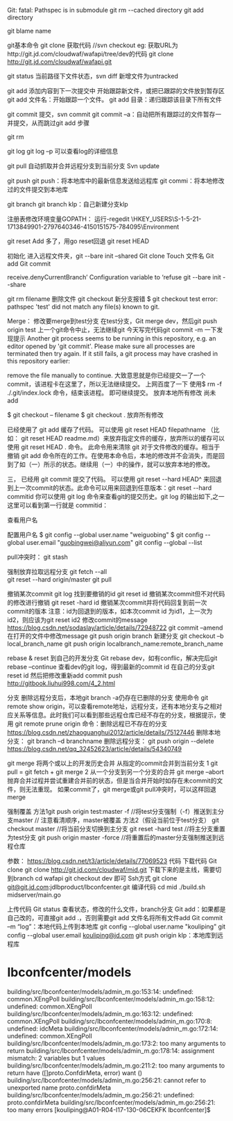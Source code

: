 Git: fatal: Pathspec is in submodule
    git rm --cached directory
    git add directory



git blame name

git基本命令
git clone
获取代码  //svn checkout
eg: 获取URL为http://git.jd.com/cloudwaf/wafapi/tree/dev的代码
git clone http://git.jd.com/cloudwaf/wafapi.git

git status
当前路径下文件状态，svn diff
新增文件为untracked

git add
添加内容到下一次提交中
开始跟踪新文件，或把已跟踪的文件放到暂存区
git add 文件名：开始跟踪一个文件。
git add 目录：递归跟踪该目录下所有文件

git commit
提交，svn commit
git commit –a：自动把所有跟踪过的文件暂存一并提交，从而跳过git add 步骤

git rm

git log
git log –p 可以查看log的详细信息



git pull
自动抓取并合并远程分支到当前分支
Svn update

git push
git push：将本地库中的最新信息发送给远程库
git commi：将本地修改过的文件提交到本地库


git branch
git branch klp：自己新建分支klp


注册表修改环境变量GOPATH：
运行-regedit
\HKEY_USERS\S-1-5-21-1713849901-2797640346-4150151575-784095\Environment


git reset
Add 多了，用go reset回退
git reset HEAD




初始化
进入远程文件夹，git --bare init –shared
Git clone
Touch 文件名
Git add
Git commit

receive.denyCurrentBranch’ Configuration variable to ‘refuse
git --bare init --share



git rm filename
删除文件
git checkout 新分支报错
$ git checkout test
error: pathspec 'test' did not match any file(s) known to git.


Merge：
修改要merge到test分支
在test分支，Git merge dev，然后git push origin test
上一个git命令中止，无法继续git
今天写完代码git commit -m 一下发现提示
Another git process seems to be running in this repository, e.g.
an editor opened by 'git commit'. Please make sure all processes 
are terminated then try again. If it still fails, a git process 
may have crashed in this repository earlier: 

remove the file manually to continue.
大致意思就是你已经提交一了一个commit，该进程卡在这里了，所以无法继续提交。
上网百度了一下
使用$ rm -f ./.git/index.lock 命令，结束该进程。
即可继续提交。
放弃本地所有修改
尚未add

$ git checkout – filename
$ git checkout . 放弃所有修改

已经使用了  git add 缓存了代码。
可以使用  git reset HEAD filepathname （比如： git reset HEAD readme.md）来放弃指定文件的缓存，放弃所以的缓存可以使用 git reset HEAD . 命令。
此命令用来清除 git  对于文件修改的缓存。相当于撤销 git add 命令所在的工作。在使用本命令后，本地的修改并不会消失，而是回到了如（一）所示的状态。继续用（一）中的操作，就可以放弃本地的修改。
 
三，
已经用 git commit  提交了代码。
可以使用 git reset --hard HEAD^ 来回退到上一次commit的状态。此命令可以用来回退到任意版本：git reset --hard  commitid 
你可以使用 git log 命令来查看git的提交历史。git log 的输出如下,之一这里可以看到第一行就是 commitid：

查看用户名

配置用户名
$ git config --global user.name "weiguobing" 
$ git config --global user.email "guobingwei@aliyun.com"
git config --global --list


pull冲突时：
git stash

强制放弃拉取远程分支
git fetch --all  
git reset --hard origin/master 
git pull

撤销某次commit
git log 找到要撤销的id
git reset id 撤销某次commit但不对代码的修改进行撤销
git reset -hard id 撤销某次commit并将代码回复到前一次commit的版本
注意：id为回退到的版本，如本次commit id 为id1，上一次为id2，则应该为git reset id2
修改commit的message
https://blog.csdn.net/sodaslay/article/details/72948722
git commit –amend
在打开的文件中修改message
git push origin branch
新建分支
git checkout –b local_branch_name
git push origin localbranch_name:remote_branch_name

rebase & reset
到自己的开发分支
Git rebase dev，如有conflic，解决完后git rebase –continue
查看dev的git log，得到最新的commit id
在自己的分支git reset id
然后把修改重新add commit push
http://gitbook.liuhui998.com/4_2.html

分支
删除远程分支后，本地git branch -a仍存在已删除的分支
使用命令 git remote show origin，可以查看remote地址，远程分支，还有本地分支与之相对应关系等信息。此时我们可以看到那些远程仓库已经不存在的分支，根据提示，使用 git remote prune origin 命令：删除远程已不存在的分支
https://blog.csdn.net/zhaoguanghui2012/article/details/75127446
删除本地分支：
git branch –d branchname
删除远程分支：
git push origin --delete <BranchName>
https://blog.csdn.net/qq_32452623/article/details/54340749

git merge
将两个或以上的开发历史合并
从指定的commit合并到当前分支
1 git pull = git fetch + git merge
2 从一个分支到另一个分支的合并
git merge –abort
	抛弃合并过程并尝试重建合并前的状态，但是当合并开始时如存在未commit的文件，则无法重现。
	如果commit了，git merge或git pull冲突时，可以这样回退merge

强制覆盖
方法1git push origin test:master -f           //将test分支强制（-f）推送到主分支master
// 注意看清顺序，master被覆盖
方法2（假设当前位于test分支）
git checkout master                          //将当前分支切换到主分支
git reset -hard test                            //将主分支重置为test分支
git push origin master -force             //将重置后的master分支强制推送到远程仓库


参数：
https://blog.csdn.net/t3/article/details/77069523
代码
下载代码
Git clone
git clone http://git.jd.com/cloudwaf/mid.git
下载下来的是主线，需要切到branch
cd wafapi
git checkout dev
即可
Ssh方式
git clone git@git.jd.com:jdlbproduct/lbconfcenter.git
编译代码
cd mid
./build.sh midserver/main.go

上传代码
Git status 查看状态，修改的什么文件，branch分支
Git add：如果都是自己改的，可直接git add .，否则需要git add 文件名将所有文件add
Git commit –m “log”：本地代码上传到本地库
git config --global user.name "kouliping"
git config --global user.email kouliping@jd.com
git push origin klp：本地库到远程库
 

# lbconfcenter/models
building/src/lbconfcenter/models/admin_m.go:153:14: undefined: common.XEngPoll
building/src/lbconfcenter/models/admin_m.go:158:12: undefined: common.XEngPoll
building/src/lbconfcenter/models/admin_m.go:163:12: undefined: common.XEngPoll
building/src/lbconfcenter/models/admin_m.go:170:8: undefined: idcMeta
building/src/lbconfcenter/models/admin_m.go:172:14: undefined: common.XEngPoll
building/src/lbconfcenter/models/admin_m.go:173:2: too many arguments to return
building/src/lbconfcenter/models/admin_m.go:178:14: assignment mismatch: 2 variables but 1 values
building/src/lbconfcenter/models/admin_m.go:211:2: too many arguments to return
	have ([]proto.ConfdirMeta, error)
	want ()
building/src/lbconfcenter/models/admin_m.go:256:21: cannot refer to unexported name proto.confdirMeta
building/src/lbconfcenter/models/admin_m.go:256:21: undefined: proto.confdirMeta
building/src/lbconfcenter/models/admin_m.go:256:21: too many errors
[kouliping@A01-R04-I17-130-06CEKFK lbconfcenter]$







